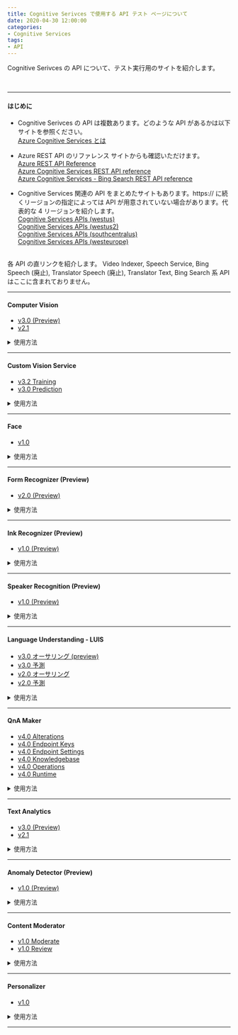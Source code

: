 ```yaml
---
title: Cognitive Serivces で使用する API テスト ページについて
date: 2020-04-30 12:00:00
categories:
- Cognitive Services
tags:
- API
---
```

Cognitive Serivces の API について、テスト実行用のサイトを紹介します。
<!-- more -->
<br>

***
#### はじめに
- Cognitive Serivces の API は複数あります。どのような API があるかは以下サイトを参照ください。  
[Azure Cognitive Services とは](https://docs.microsoft.com/ja-jp/azure/cognitive-services/welcome)  

- Azure REST API のリファレンス サイトからも確認いただけます。    
[Azure REST API Reference](https://docs.microsoft.com/en-us/rest/api/azure/)  
[Azure Cognitive Services REST API reference](https://docs.microsoft.com/en-us/rest/api/cognitiveservices/)  
[Azure Cognitive Services - Bing Search REST API reference](https://docs.microsoft.com/en-us/rest/api/cognitiveservices-bingsearch/)  

- Cognitive Services 関連の API をまとめたサイトもあります。https:// に続くリージョンの指定によっては API が用意されていない場合があります。代表的な 4 リージョンを紹介します。  
[Cognitive Services APIs (westus)](https://westus.dev.cognitive.microsoft.com/docs/services)  
[Cognitive Services APIs (westus2)](https://westus2.dev.cognitive.microsoft.com/docs/services)  
[Cognitive Services APIs (southcentralus)](https://southcentralus.dev.cognitive.microsoft.com/docs/services)  
[Cognitive Services APIs (westeurope)](https://westeurope.dev.cognitive.microsoft.com/docs/services)  

<br>
各 API の直リンクを紹介します。  
Video Indexer, Speech Service, Bing Speech (廃止), Translator Speech (廃止), Translator Text, Bing Search 系 API はここに含まれておりません。

***
#### Computer Vision
- [v3.0 (Preview)](https://westus2.dev.cognitive.microsoft.com/docs/services/5d98695995feb7853f67d6a6/operations/5d9869604be85dee480c8750)  
- [v2.1](https://westus.dev.cognitive.microsoft.com/docs/services/5cd27ec07268f6c679a3e641/operations/56f91f2e778daf14a499f21b)  
<details><summary style="font-size: 10pt">使用方法</summary>

</details>

***
#### Custom Vision Service
- [v3.2 Training](https://southcentralus.dev.cognitive.microsoft.com/docs/services/Custom_Vision_Training_3.2/operations/5dddfe4dc8d30b100855c608)  
- [v3.0 Prediction](https://southcentralus.dev.cognitive.microsoft.com/docs/services/Custom_Vision_Prediction_3.0/operations/5c82db60bf6a2b11a8247c15)  
<details><summary style="font-size: 10pt">使用方法</summary>

</details>

***
#### Face
- [v1.0](https://westus.dev.cognitive.microsoft.com/docs/services/563879b61984550e40cbbe8d/operations/563879b61984550f30395236)  
<details><summary style="font-size: 10pt">使用方法</summary>

</details>

***
#### Form Recognizer (Preview)
- [v2.0 (Preview)](https://westus2.dev.cognitive.microsoft.com/docs/services/form-recognizer-api-v2-preview/operations/AnalyzeWithCustomForm)  
<details><summary style="font-size: 10pt">使用方法</summary>

</details>

***
#### Ink Recognizer (Preview)
- [v1.0 (Preview)](https://docs.microsoft.com/en-us/rest/api/cognitiveservices/inkrecognizer/inkrecognizer)  
<details><summary style="font-size: 10pt">使用方法</summary>

</details>

***
#### Speaker Recognition (Preview)
- [v1.0 (Preview)](https://westus.dev.cognitive.microsoft.com/docs/services/563309b6778daf02acc0a508/operations/5645c3271984551c84ec6797)  
<details><summary style="font-size: 10pt">使用方法</summary>

</details>

***
#### Language Understanding - LUIS
- [v3.0 オーサリング (preview)](https://westeurope.dev.cognitive.microsoft.com/docs/services/luis-programmatic-apis-v3-0-preview/operations/5890b47c39e2bb052c5b9c2f)  
- [v3.0 予測](https://westus.dev.cognitive.microsoft.com/docs/services/luis-endpoint-api-v3-0/operations/5cb0a91e54c9db63d589f433)  
- [v2.0 オーサリング](https://westus.dev.cognitive.microsoft.com/docs/services/5890b47c39e2bb17b84a55ff/operations/5890b47c39e2bb052c5b9c2f)  
- [v2.0 予測](https://westus.dev.cognitive.microsoft.com/docs/services/5819c76f40a6350ce09de1ac/operations/5819c77140a63516d81aee78)  
<details><summary style="font-size: 10pt">使用方法</summary>

</details>

***
#### QnA Maker
- [v4.0 Alterations](https://docs.microsoft.com/ja-jp/rest/api/cognitiveservices/qnamaker/alterations)  
- [v4.0 Endpoint Keys](https://docs.microsoft.com/ja-jp/rest/api/cognitiveservices/qnamaker/endpointkeys)  
- [v4.0 Endpoint Settings](https://docs.microsoft.com/ja-jp/rest/api/cognitiveservices/qnamaker/endpointsettings)  
- [v4.0 Knowledgebase](https://docs.microsoft.com/ja-jp/rest/api/cognitiveservices/qnamaker/knowledgebase)  
- [v4.0 Operations](https://docs.microsoft.com/ja-jp/rest/api/cognitiveservices/qnamaker/operations)  
- [v4.0 Runtime](https://docs.microsoft.com/ja-jp/rest/api/cognitiveservices/qnamakerruntime/runtime)  
<details><summary style="font-size: 10pt">使用方法</summary>

</details>

***
#### Text Analytics
- [v3.0 (Preview)](https://westus.dev.cognitive.microsoft.com/docs/services/TextAnalytics-v3-0-Preview-1/operations/Languages)  
- [v2.1](https://westcentralus.dev.cognitive.microsoft.com/docs/services/TextAnalytics-v2-1/operations/56f30ceeeda5650db055a3c7)  
<details><summary style="font-size: 10pt">使用方法</summary>

</details>

***
#### Anomaly Detector (Preview)
- [v1.0 (Preview)](https://westus2.dev.cognitive.microsoft.com/docs/services/AnomalyDetector/operations/post-timeseries-entire-detect)  
<details><summary style="font-size: 10pt">使用方法</summary>

</details>

***
#### Content Moderator
- [v1.0 Moderate](https://westus.dev.cognitive.microsoft.com/docs/services/57cf753a3f9b070c105bd2c1/operations/57cf753a3f9b070868a1f66c)  
- [v1.0 Review](https://westus.dev.cognitive.microsoft.com/docs/services/580519463f9b070e5c591178/operations/580519483f9b0709fc47f9c5)  
<details><summary style="font-size: 10pt">使用方法</summary>

</details>

***
#### Personalizer
- [v1.0](https://westus2.dev.cognitive.microsoft.com/docs/services/personalizer-api/operations/Rank)  
<details><summary style="font-size: 10pt">使用方法</summary>

</details>

***
